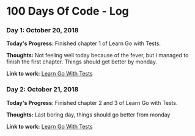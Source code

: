 # 100 Days Of Code - Log

### Day 1: October 20, 2018

**Today's Progress**: Finished chapter 1 of Learn Go with Tests.

**Thoughts:** Not feeling well today because of the fever, but I managed to finish the first chapter. Things should get better by monday.

**Link to work:** [Learn Go With Tests](https://github.com/mukulrawat1986/TestingGo)

### Day 2: October 21, 2018

**Today's Progress**: Finished chapter 2 and 3 of Learn Go with Tests.

**Thoughts:** Last boring day, things should go better from monday

**Link to work:** [Learn Go With Tests](https://github.com/mukulrawat1986/TestingGo)
